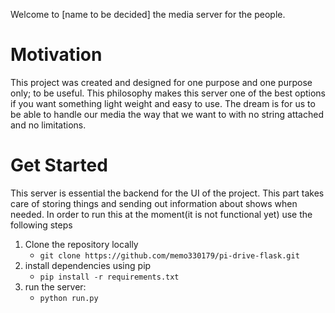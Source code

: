 Welcome to [name to be decided] the media server for the people. 

# Motivation
This project was created and designed for one purpose and one purpose only; to be useful. This philosophy makes this server one of the best options if you want something light weight and easy to use. The dream is for us to be able to handle our media the way that we want to with no string attached and no limitations.

# Get Started
This server is essential the backend for the UI of the project. This part takes care of storing things and sending out information about shows when needed. In order to run this at the moment(it is not functional yet) use the following steps

1. Clone the repository locally
    * `git clone https://github.com/memo330179/pi-drive-flask.git `
2. install dependencies using pip
    * `pip install -r requirements.txt `
3. run the server:
    * `python run.py`